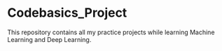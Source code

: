 # Codebasics_Project

This repository contains all my practice projects while learning Machine Learning and Deep Learning.

